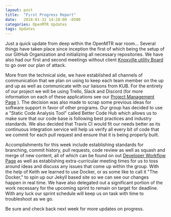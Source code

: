 ```yaml
---
layout: post
title:  "First Progress Report"
date:   2018-01-31 14:28:00 -0500
categories: OpenMTR Updates
tags: Updates
---
```

Just a quick update from deep within the OpenMTR war room...  Several things have taken place since inception
the first of which being the setup of our GitHub Organization and initializing all necessary repositories.
We have also had our first and second meetings without client [Knoxville utility Board](https://www.kub.org/) to
go over our plan of attack.

More from the technical side, we have established all channels of communication that we plan on using to keep each team member on the up and up as well as communicate with our liaisons from KUB.  For the entirety of our project we will be using Trello, Slack and Discord (for more information on each of these applications see our
[Project Management Page](https://openmtr.github.io/project-management/) ).  The decision was also made to scrap
some previous ideas for software support in favor of other programs.  Our group has decided to use a "Static Code Analysis Tool" called Better Code Hub which allows us to make sure that our code base is following best practices and industry standards.  We also decided that Travis CI would fit our needs better as its continuous integration service will help us verify all every bit of code that we commit for each pull request and ensure that it is being properly built. 

Accomplishments for this week include establishing standards for branching, commit history, pull requests,
code review as well as squash and merge of new content, all of which can be found on out [Developer Workflow Page](https://openmtr.github.io/developer-workflow/) as well as establishing extra-curricular meeting times for us to toss around ideas and discuss any issues that come up within the group.  With the help of Keith we learned to use Docker, or as some like to call it "The Docker," to spin up our Jekyll based site so we can see our changes happen in real time.  We have also delegated out a significant portion of the work necessary for the upcoming sprint to remain on target for deadline.  With any luck our sprint schedule will keep us on task with time to troubleshoot as we go.

Be sure and check back next week for more updates on progress.
